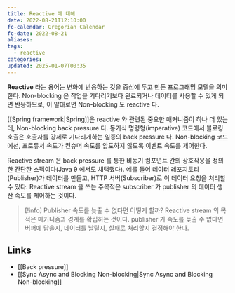 ```yaml
---
title: Reactive 에 대해
date: 2022-08-21T12:10:00
fc-calendar: Gregorian Calendar
fc-date: 2022-08-21
aliases: 
tags:
  - reactive
categories: 
updated: 2025-01-07T00:35
---
```


**Reactive** 라는 용어는 변화에 반응하는 것을 중심에 두고 만든 프로그래밍 모델을 의미한다. Non-blocking 은 작업을 기다리기보다 완료되거나 데이터를 사용할 수 있게 되면 반응하므로, 이 말대로면 Non-blocking 도 reactive 다.

[[Spring framework|Spring]]은 reactive 와 관련된 중요한 매커니즘이 하나 더 있는데, Non-blocking back pressure 다. 동기식 명령형(imperative) 코드에서 블로킹 호출은 호출자를 강제로 기다리게하는 일종의 back pressure 다. Non-blocking 코드에선, 프로듀서 속도가 컨슈머 속도를 압도하지 않도록 이벤트 속도를 제어한다.

Reactive stream 은 back pressure 를 통한 비동기 컴포넌트 간의 상호작용을 정의한 간단한 스펙이다(Java 9 에서도 채택했다). 예를 들어 데이터 레포지토리(Publisher)가 데이터를 만들고, HTTP 서버(Subscriber)로 이 데이터 요청을 처리할 수 있다. Reactive stream 을 쓰는 주목적은 subscriber 가 publisher 의 데이터 생산 속도를 제어하는 것이다.

> [!info] Publisher 속도를 늦출 수 없다면 어떻게 할까?
> Reactive stream 의 목적은 매커니즘과 경계를 확립하는 것이다. publisher 가 속도를 늦출 수 없다면 버퍼에 담을지, 데이터를 날릴지, 실패로 처리할지 결정해야 한다.

## Links

- [[Back pressure]]
- [[Sync Async and Blocking Non-blocking|Sync Async and Blocking Non-blocking]]